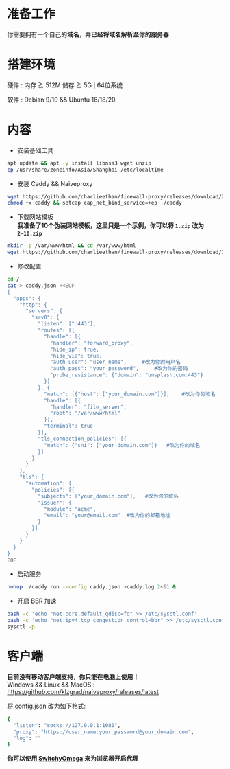 # 准备工作
你需要拥有一个自己的**域名**，并**已经将域名解析至你的服务器**    
# 搭建环境
硬件 : 内存 ≧ 512M 储存 ≧ 5G | 64位系统			

软件 : Debian 9/10 && Ubuntu 16/18/20
# 内容
- 安装基础工具  
```bash
apt update && apt -y install libnss3 wget unzip
cp /usr/share/zoneinfo/Asia/Shanghai /etc/localtime
```
- 安装 Caddy && Naiveproxy	
```bash
wget https://github.com/charlieethan/firewall-proxy/releases/download/2.1.1/caddy
chmod +x caddy && setcap cap_net_bind_service=+ep ./caddy
```
- 下载网站模板	  
**我准备了10个伪装网站模板，这里只是一个示例，你可以将 `1.zip` 改为 `2~10.zip`**		
```bash
mkdir -p /var/www/html && cd /var/www/html
wget https://github.com/charlieethan/firewall-proxy/releases/download/2.1.1-t/1.zip && unzip 1.zip 
```
- 修改配置
```bash
cd /
cat > caddy.json <<EOF
{
  "apps": {
    "http": {
      "servers": {
        "srv0": {
          "listen": [":443"],
          "routes": [{
            "handle": [{
              "handler": "forward_proxy",
              "hide_ip": true,
              "hide_via": true,
              "auth_user": "user_name",     #改为你的用户名
              "auth_pass": "your_password",     #改为你的密码
              "probe_resistance": {"domain": "unsplash.com:443"}
            }]
          }, {
            "match": [{"host": ["your_domain.com"]}],    #改为你的域名
            "handle": [{
              "handler": "file_server",
              "root": "/var/www/html"
            }],
            "terminal": true
          }],
          "tls_connection_policies": [{
            "match": {"sni": ["your_domain.com"]}   #改为你的域名
          }]
        }
      }
    },
    "tls": {
      "automation": {
        "policies": [{
          "subjects": ["your_domain.com"],   #改为你的域名
          "issuer": {
            "module": "acme",
            "email": "your@email.com"  #改为你的邮箱地址
          }
        }]
      }
    }
  }
}
EOF
```
- 启动服务  
```bash
nohup ./caddy run --config caddy.json >caddy.log 2<&1 &
```
- 开启 BBR 加速
```bash
bash -c 'echo "net.core.default_qdisc=fq" >> /etc/sysctl.conf'
bash -c 'echo "net.ipv4.tcp_congestion_control=bbr" >> /etc/sysctl.conf'
sysctl -p
```
# 客户端
**目前没有移动客户端支持，你只能在电脑上使用！**		
Windows && Linux && MacOS : https://github.com/klzgrad/naiveproxy/releases/latest		

将 config.json 改为如下格式:		
```bash
{
  "listen": "socks://127.0.0.1:1080",
  "proxy": "https://user_name:your_password@your_domain.com",
  "log": ""
}
``` 

**你可以使用 [SwitchyOmega](https://github.com/FelisCatus/SwitchyOmega) 来为浏览器开启代理**
